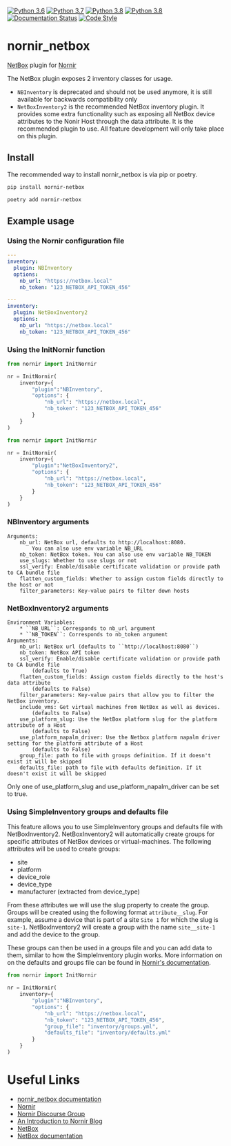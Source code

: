 [![Python 3.6](https://img.shields.io/badge/python-3.6-blue.svg)](https://www.python.org/downloads/release/python-360/)
[![Python 3.7](https://img.shields.io/badge/python-3.7-blue.svg)](https://www.python.org/downloads/release/python-370/)
[![Python 3.8](https://img.shields.io/badge/python-3.8-blue.svg)](https://www.python.org/downloads/release/python-380/)
[![Python 3.8](https://img.shields.io/badge/python-3.9-blue.svg)](https://www.python.org/downloads/release/python-390/)
[![Documentation Status](https://readthedocs.org/projects/nornir-netbox/badge/?version=latest)](https://nornir-netbox.readthedocs.io/en/latest/?badge=latest)
[![Code Style](https://img.shields.io/badge/code%20style-black-000000.svg)](https://github.com/ambv/black)

# nornir_netbox

[NetBox](https://github.com/netbox-community/netbox) plugin for [Nornir](https://github.com/nornir-automation/nornir)

The NetBox plugin exposes 2 inventory classes for usage.
- `NBInventory` is deprecated and should not be used anymore, it is still available for backwards compatibility only
- `NetBoxInventory2` is the recommended NetBox inventory plugin. It provides some extra functionality such as exposing all NetBox device attributes to the Nonir Host through the data attribute. It is the recommended plugin to use. All feature development will only take place on this plugin.

## Install

The recommended way to install nornir_netbox is via pip or poetry.

```bash
pip install nornir-netbox
```

```bash
poetry add nornir-netbox
```

## Example usage

### Using the Nornir configuration file

```yaml
---
inventory:
  plugin: NBInventory
  options:
    nb_url: "https://netbox.local"
    nb_token: "123_NETBOX_API_TOKEN_456"
```

```yaml
---
inventory:
  plugin: NetBoxInventory2
  options:
    nb_url: "https://netbox.local"
    nb_token: "123_NETBOX_API_TOKEN_456"
```

### Using the InitNornir function

```python
from nornir import InitNornir

nr = InitNornir(
    inventory={
        "plugin":"NBInventory",
        "options": {
            "nb_url": "https://netbox.local",
            "nb_token": "123_NETBOX_API_TOKEN_456"
        }
    }
)
```

```python
from nornir import InitNornir

nr = InitNornir(
    inventory={
        "plugin":"NetBoxInventory2",
        "options": {
            "nb_url": "https://netbox.local",
            "nb_token": "123_NETBOX_API_TOKEN_456"
        }
    }
)
```

### NBInventory arguments

```
Arguments:
    nb_url: NetBox url, defaults to http://localhost:8080.
        You can also use env variable NB_URL
    nb_token: NetBox token. You can also use env variable NB_TOKEN
    use_slugs: Whether to use slugs or not
    ssl_verify: Enable/disable certificate validation or provide path to CA bundle file
    flatten_custom_fields: Whether to assign custom fields directly to the host or not
    filter_parameters: Key-value pairs to filter down hosts
```

### NetBoxInventory2 arguments

```
Environment Variables:
    * ``NB_URL``: Corresponds to nb_url argument
    * ``NB_TOKEN``: Corresponds to nb_token argument
Arguments:
    nb_url: NetBox url (defaults to ``http://localhost:8080``)
    nb_token: NetBox API token
    ssl_verify: Enable/disable certificate validation or provide path to CA bundle file
        (defaults to True)
    flatten_custom_fields: Assign custom fields directly to the host's data attribute
        (defaults to False)
    filter_parameters: Key-value pairs that allow you to filter the NetBox inventory.
    include_vms: Get virtual machines from NetBox as well as devices.
        (defaults to False)
    use_platform_slug: Use the NetBox platform slug for the platform attribute of a Host
        (defaults to False)
    use_platform_napalm_driver: Use the Netbox platform napalm driver setting for the platform attribute of a Host
        (defaults to False)
    group_file: path to file with groups definition. If it doesn't exist it will be skipped
    defaults_file: path to file with defaults definition. If it doesn't exist it will be skipped
```

Only one of use_platform_slug and use_platform_napalm_driver can be set to true.

### Using SimpleInventory groups and defaults file

This feature allows you to use SimpleInventory groups and defaults file with NetBoxInventory2.
NetBoxInventory2 will automatically create groups for specific attributes of NetBox devices or virtual-machines.
The following attributes will be used to create groups:
- site
- platform
- device_role
- device_type
- manufacturer (extracted from device_type)

From these attributes we will use the slug property to create the group. Groups will be created using the following format `attribute__slug`.
For example, assume a device that is part of a site `Site 1` for which the slug is `site-1`. NetBoxInventory2 will create a group with the name `site__site-1` and add the device to the group.

These groups can then be used in a groups file and you can add data to them, similar to how the SimpleInventory plugin works.
More information on on the defaults and groups file can be found in [Nornir's documentation](https://nornir.readthedocs.io/en/latest/tutorial/inventory.html).

```python
from nornir import InitNornir

nr = InitNornir(
    inventory={
        "plugin":"NBInventory",
        "options": {
            "nb_url": "https://netbox.local",
            "nb_token": "123_NETBOX_API_TOKEN_456",
            "group_file": "inventory/groups.yml",
            "defaults_file": "inventory/defaults.yml"
        }
    }
)
```

# Useful Links

- [nornir_netbox documentation](https://nornir-netbox.readthedocs.io)
- [Nornir](https://github.com/nornir-automation/nornir)
- [Nornir Discourse Group](https://nornir.discourse.group)
- [An Introduction to Nornir Blog](https://pynet.twb-tech.com/blog/nornir/intro.html)
- [NetBox](https://github.com/netbox-community/netbox.git)
- [NetBox documentation](https://netbox.readthedocs.io/)
